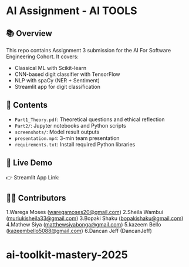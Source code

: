 # AI Assignment - AI TOOLS

## 📚 Overview
This repo contains Assignment 3 submission for the AI For Software Engineering Cohort. It covers:
- Classical ML with Scikit-learn
- CNN-based digit classifier with TensorFlow
- NLP with spaCy (NER + Sentiment)
- Streamlit app for digit classification

## 📂 Contents
- `Part1_Theory.pdf`: Theoretical questions and ethical reflection
- `Part2/`: Jupyter notebooks and Python scripts
- `screenshots/`: Model result outputs
- `presentation.mp4`: 3-min team presentation
- `requirements.txt`: Install required Python libraries

## 🚀 Live Demo
👉 Streamlit App Link:

## 👨‍💻 Contributors
1.Warega Moses (waregamoses20@gmail.com)
2.Sheila Wambui (muriukisheila33@gmail.com)
3.Bopaki Shaku (bopakishaku@gmail.com)
4.Mathew Siya (matthewsiyabonga@gmail.com)
5.kazeem Bello (kazeembello5088@gmail.com)
6.Dancan Jeff (DancanJeff)
# ai-toolkit-mastery-2025
